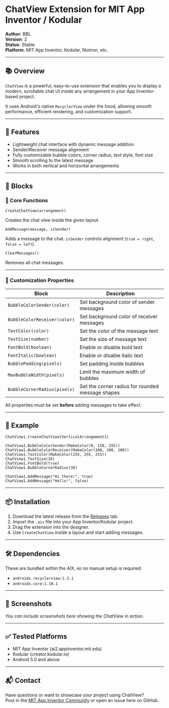 # ChatView Extension for MIT App Inventor / Kodular

**Author**: BBL  
**Version**: 2  
**Status**: Stable  
**Platform**: MIT App Inventor, Kodular, Niotron, etc.

---

## 📚 Overview

`ChatView` is a powerful, easy-to-use extension that enables you to display a modern, scrollable chat UI inside any arrangement in your App Inventor-based project.

It uses Android's native `RecyclerView` under the hood, allowing smooth performance, efficient rendering, and customization support.

---

## 🚀 Features

- Lightweight chat interface with dynamic message addition
- Sender/Receiver message alignment
- Fully customizable bubble colors, corner radius, text style, font size
- Smooth scrolling to the latest message
- Works in both vertical and horizontal arrangements

---

## 🧩 Blocks

### 🔧 Core Functions

```ai2blocks
CreateChatView(arrangement)
```
Creates the chat view inside the given layout.

```ai2blocks
AddMessage(message, isSender)
```
Adds a message to the chat. `isSender` controls alignment (`true = right`, `false = left`).

```ai2blocks
ClearMessages()
```
Removes all chat messages.

---

### 🎨 Customization Properties

| Block | Description |
|-------|-------------|
| `BubbleColorSender(color)` | Set background color of sender messages |
| `BubbleColorReceiver(color)` | Set background color of receiver messages |
| `TextColor(color)` | Set the color of the message text |
| `TextSize(number)` | Set the size of message text |
| `FontBold(boolean)` | Enable or disable bold text |
| `FontItalic(boolean)` | Enable or disable italic text |
| `BubblePadding(pixels)` | Set padding inside bubbles |
| `MaxBubbleWidth(pixels)` | Limit the maximum width of bubbles |
| `BubbleCornerRadius(pixels)` | Set the corner radius for rounded message shapes |

All properties must be set **before** adding messages to take effect.

---

## 🧪 Example

```blocks
ChatView1.CreateChatView(VerticalArrangement1)

ChatView1.BubbleColorSender(MakeColor(0, 150, 255))
ChatView1.BubbleColorReceiver(MakeColor(100, 100, 100))
ChatView1.TextColor(MakeColor(255, 255, 255))
ChatView1.TextSize(16)
ChatView1.FontBold(true)
ChatView1.BubbleCornerRadius(30)

ChatView1.AddMessage("Hi there!", true)
ChatView1.AddMessage("Hello!", false)
```

---

## 📦 Installation

1. Download the latest release from the [Releases](#) tab.
2. Import the `.aix` file into your App Inventor/Kodular project.
3. Drag the extension into the designer.
4. Use `CreateChatView` inside a layout and start adding messages.

---

## 🛠️ Dependencies

These are bundled within the AIX, so no manual setup is required:

- `androidx.recyclerview:1.3.1`
- `androidx.core:1.10.1`

---

## 📸 Screenshots

*You can include screenshots here showing the ChatView in action.*

---

## ✅ Tested Platforms

- MIT App Inventor (ai2.appinventor.mit.edu)
- Kodular (creator.kodular.io)
- Android 5.0 and above

---


## 📬 Contact

Have questions or want to showcase your project using ChatView?  
Post in the [MIT App Inventor Community](https://community.kodular.io) or open an issue here on GitHub.
